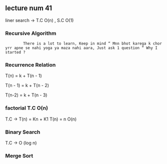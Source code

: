 ## lecture num 41


liner search -> T.C O(n) , S.C O(1)

### Recursive Algorithm

            There is a lot to learn, Keep in mind “ Mnn bhot karega k chor yrr apne se nahi yoga ya maza nahi aara, Just ask 1 question “ Why I started ?

### Recurrence Relation

T(n) = k + T(n - 1)

T(n - 1) = k + T(n - 2)

T(n-2) = k + T(n - 3)

### factorial T.C O(n)
T.C ->  T(n) = Kn + K1
T(n) =  n
O(n)


### Binary Search
 T.C -> O (log n)

### Merge Sort 

